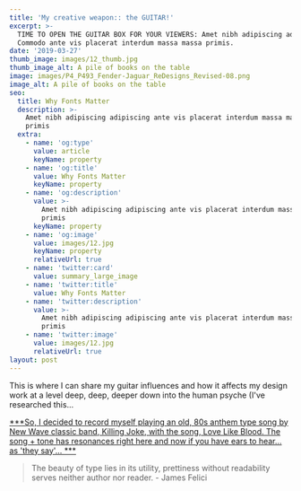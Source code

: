 ```yaml
---
title: 'My creative weapon:: the GUITAR!'
excerpt: >-
  TIME TO OPEN THE GUITAR BOX FOR YOUR VIEWERS: Amet nibh adipiscing adipiscing.
  Commodo ante vis placerat interdum massa massa primis.
date: '2019-03-27'
thumb_image: images/12_thumb.jpg
thumb_image_alt: A pile of books on the table
image: images/P4_P493_Fender-Jaguar_ReDesigns_Revised-08.png
image_alt: A pile of books on the table
seo:
  title: Why Fonts Matter
  description: >-
    Amet nibh adipiscing adipiscing ante vis placerat interdum massa massa
    primis
  extra:
    - name: 'og:type'
      value: article
      keyName: property
    - name: 'og:title'
      value: Why Fonts Matter
      keyName: property
    - name: 'og:description'
      value: >-
        Amet nibh adipiscing adipiscing ante vis placerat interdum massa massa
        primis
      keyName: property
    - name: 'og:image'
      value: images/12.jpg
      keyName: property
      relativeUrl: true
    - name: 'twitter:card'
      value: summary_large_image
    - name: 'twitter:title'
      value: Why Fonts Matter
    - name: 'twitter:description'
      value: >-
        Amet nibh adipiscing adipiscing ante vis placerat interdum massa massa
        primis
    - name: 'twitter:image'
      value: images/12.jpg
      relativeUrl: true
layout: post
---
```

This is where I can share my guitar influences and how it affects my design work at a level deep, deep, deeper down into the human psyche (I've researched this...

[***So, I decided to record myself playing an old, 80s anthem type song by New Wave classic band, Killing Joke, with the song, Love Like Blood. The song + tone has resonances right here and now if you have ears to hear... as 'they say'... ***](https://www.dropbox.com/s/ywi7e9bh0vywvfv/KillingJoke_LoveLikeBlood_ESS-Take2-200915.MOV?dl=0)

> The beauty of type lies in its utility, prettiness without readability serves neither author nor reader. - James Felici

